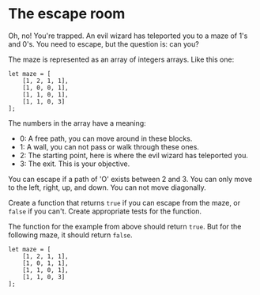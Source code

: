 # The escape room

Oh, no! You're trapped. An evil wizard has teleported you to a maze of 1's and 0's. You need to escape, but the question is: can you?

The maze is represented as an array of integers arrays. Like this one:

```
let maze = [
    [1, 2, 1, 1],
    [1, 0, 0, 1],
    [1, 1, 0, 1],
    [1, 1, 0, 3]
];
```

The numbers in the array have a meaning:

- 0: A free path, you can move around in these blocks.
- 1: A wall, you can not pass or walk through these ones.
- 2: The starting point, here is where the evil wizard has teleported you.
- 3: The exit. This is your objective.

You can escape if a path of 'O' exists between 2 and 3. You can only move to the left, right, up, and down. You can not move diagonally.

Create a function that returns `true` if you can escape from the maze, or `false` if you can't. Create appropriate tests for the function.

The function for the example from above should return `true`. But for the following maze, it should return `false`.

```
let maze = [
    [1, 2, 1, 1],
    [1, 0, 1, 1],
    [1, 1, 0, 1],
    [1, 1, 0, 3]
];
```
